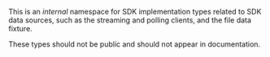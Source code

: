 ﻿
This is an *internal* namespace for SDK implementation types related to SDK data sources, such as the streaming and polling clients, and the file data fixture.

These types should not be public and should not appear in documentation.
